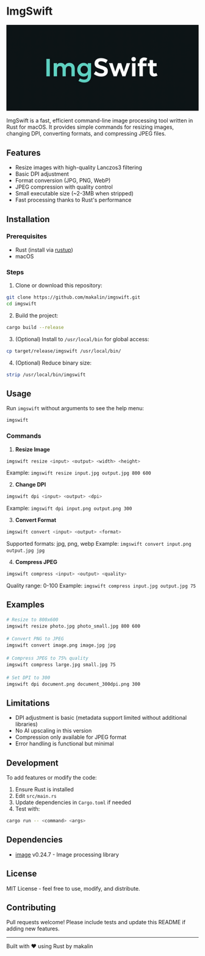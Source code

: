 # ImgSwift

![ImgSwift Logo](imgswift_logo.png)

ImgSwift is a fast, efficient command-line image processing tool written in Rust for macOS. It provides simple commands for resizing images, changing DPI, converting formats, and compressing JPEG files.

## Features
- Resize images with high-quality Lanczos3 filtering
- Basic DPI adjustment
- Format conversion (JPG, PNG, WebP)
- JPEG compression with quality control
- Small executable size (~2-3MB when stripped)
- Fast processing thanks to Rust's performance

## Installation

### Prerequisites
- Rust (install via [rustup](https://rustup.rs/))
- macOS

### Steps
1. Clone or download this repository:
```bash
git clone https://github.com/makalin/imgswift.git
cd imgswift
```

2. Build the project:
```bash
cargo build --release
```

3. (Optional) Install to `/usr/local/bin` for global access:
```bash
cp target/release/imgswift /usr/local/bin/
```

4. (Optional) Reduce binary size:
```bash
strip /usr/local/bin/imgswift
```

## Usage

Run `imgswift` without arguments to see the help menu:
```bash
imgswift
```

### Commands

1. **Resize Image**
```bash
imgswift resize <input> <output> <width> <height>
```
Example: `imgswift resize input.jpg output.jpg 800 600`

2. **Change DPI**
```bash
imgswift dpi <input> <output> <dpi>
```
Example: `imgswift dpi input.png output.png 300`

3. **Convert Format**
```bash
imgswift convert <input> <output> <format>
```
Supported formats: jpg, png, webp
Example: `imgswift convert input.png output.jpg jpg`

4. **Compress JPEG**
```bash
imgswift compress <input> <output> <quality>
```
Quality range: 0-100
Example: `imgswift compress input.jpg output.jpg 75`

## Examples

```bash
# Resize to 800x600
imgswift resize photo.jpg photo_small.jpg 800 600

# Convert PNG to JPEG
imgswift convert image.png image.jpg jpg

# Compress JPEG to 75% quality
imgswift compress large.jpg small.jpg 75

# Set DPI to 300
imgswift dpi document.png document_300dpi.png 300
```

## Limitations
- DPI adjustment is basic (metadata support limited without additional libraries)
- No AI upscaling in this version
- Compression only available for JPEG format
- Error handling is functional but minimal

## Development

To add features or modify the code:

1. Ensure Rust is installed
2. Edit `src/main.rs`
3. Update dependencies in `Cargo.toml` if needed
4. Test with:
```bash
cargo run -- <command> <args>
```

## Dependencies
- [image](https://crates.io/crates/image) v0.24.7 - Image processing library

## License
MIT License - feel free to use, modify, and distribute.

## Contributing
Pull requests welcome! Please include tests and update this README if adding new features.

---
Built with ❤️ using Rust by makalin
